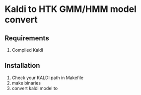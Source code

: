 # Kaldi to HTK GMM/HMM model convert

## Requirements

1. Compiled Kaldi

## Installation

1. Check your KALDI path in Makefile
2. make binaries
3. convert kaldi model to



